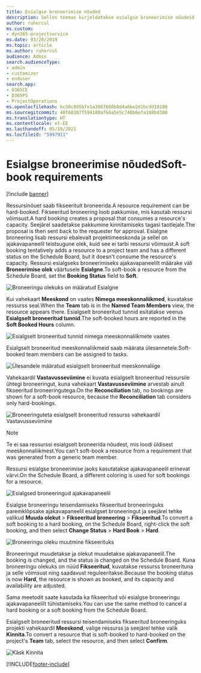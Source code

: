 ```yaml
---
title: Esialgse broneerimise nõuded
description: Selles teemas kirjeldatakse esialgse broneerimise nõudeid.
author: ruhercul
ms.custom:
- dyn365-projectservice
ms.date: 03/28/2019
ms.topic: article
ms.author: ruhercul
audience: Admin
search.audienceType:
- admin
- customizer
- enduser
search.app:
- D365CE
- D365PS
- ProjectOperations
ms.openlocfilehash: bc58c805bfe1a3087600b8d4a6be2d1bcdd18188
ms.sourcegitcommit: 40f68387f594180af64a5e5c748b6efa188bd300
ms.translationtype: HT
ms.contentlocale: et-EE
ms.lasthandoff: 05/10/2021
ms.locfileid: "5997911"
---
```

# <a name="soft-book-requirements"></a><span data-ttu-id="e2277-103">Esialgse broneerimise nõuded</span><span class="sxs-lookup"><span data-stu-id="e2277-103">Soft-book requirements</span></span>

[!include [banner](../includes/psa-now-project-operations.md)]

<span data-ttu-id="e2277-104">Ressursinõuet saab fikseeritult broneerida.</span><span class="sxs-lookup"><span data-stu-id="e2277-104">A resource requirement can be hard-booked.</span></span> <span data-ttu-id="e2277-105">Fikseeritud broneering loob pakkumise, mis kasutab ressursi võimsust.</span><span class="sxs-lookup"><span data-stu-id="e2277-105">A hard booking creates a proposal that consumes a resource's capacity.</span></span> <span data-ttu-id="e2277-106">Seejärel saadetakse pakkumine kinnitamiseks tagasi taotlejale.</span><span class="sxs-lookup"><span data-stu-id="e2277-106">The proposal is then sent back to the requester for approval.</span></span> <span data-ttu-id="e2277-107">Esialgne broneering lisab ressursi ebalevalt projektimeeskonda ja sellel on ajakavapaneelil teistsugune olek, kuid see ei tarbi ressursi võimsust.</span><span class="sxs-lookup"><span data-stu-id="e2277-107">A soft booking tentatively adds a resource to a project team and has a different status on the Schedule Board, but it doesn't consume the resource's capacity.</span></span> <span data-ttu-id="e2277-108">Ressursi esialgseks broneerimiseks ajakavapaneelilt määrake väli **Broneerimise olek** väärtusele **Esialgne**.</span><span class="sxs-lookup"><span data-stu-id="e2277-108">To soft-book a resource from the Schedule Board, set the **Booking Status** field to **Soft**.</span></span>

![Broneeringu olekuks on määratud Esialgne](media/Resource-Management-image77.png)

<span data-ttu-id="e2277-110">Kui vahekaart **Meeskond** on vaates **Nimega meeskonnaliikmed**, kuvatakse ressurss seal.</span><span class="sxs-lookup"><span data-stu-id="e2277-110">When the **Team** tab is in the **Named Team Members** view, the resource appears there.</span></span> <span data-ttu-id="e2277-111">Esialgselt broneeritud tunnid esitatakse veerus **Esialgselt broneeritud tunnid**.</span><span class="sxs-lookup"><span data-stu-id="e2277-111">The soft-booked hours are reported in the **Soft Booked Hours** column.</span></span>

![Esialgselt broneeritud tunnid nimega meeskonnaliikmete vaates](media/Resource-Management-image78.png)

<span data-ttu-id="e2277-113">Esialgselt broneeritud meeskonnaliikmeid saab määrata ülesannetele.</span><span class="sxs-lookup"><span data-stu-id="e2277-113">Soft-booked team members can be assigned to tasks.</span></span>

![Ülesandele määratud esialgselt broneeritud meeskonnaliige](media/Resource-Management-image79.png)

<span data-ttu-id="e2277-115">Vahekaardil **Vastavusseviimine** ei kuvata esialgselt broneeritud ressursile ühtegi broneeringut, kuna vahekaart **Vastavusseviimine** arvestab ainult fikseeritud broneeringutega.</span><span class="sxs-lookup"><span data-stu-id="e2277-115">On the **Reconciliation** tab, no bookings are shown for a soft-book resource, because the **Reconciliation** tab considers only hard-bookings.</span></span>

![Broneeringuteta esialgselt broneeritud ressurss vahekaardil Vastavusseviimine](media/Resource-Management-image80.png)

> [!NOTE]
> <span data-ttu-id="e2277-117">Te ei saa ressurssi esialgselt broneerida nõudest, mis loodi üldisest meeskonnaliikmest.</span><span class="sxs-lookup"><span data-stu-id="e2277-117">You can't soft-book a resource from a requirement that was generated from a generic team member.</span></span>

<span data-ttu-id="e2277-118">Ressursi esialgse broneerimise jaoks kasutatakse ajakavapaneelil erinevat värvi.</span><span class="sxs-lookup"><span data-stu-id="e2277-118">On the Schedule Board, a different coloring is used for soft bookings for a resource.</span></span>

![Esialgsed broneeringud ajakavapaneelil](media/Resource-Management-image81.png)

<span data-ttu-id="e2277-120">Esialgse broneeringu teisendamiseks fikseeritud broneeringuks paremklõpsake ajakavapaneelil esialgset broneeringut ja seejärel tehke valikud **Muuda olekut** \> **Fikseeritud broneering** \> **Fikseeritud**.</span><span class="sxs-lookup"><span data-stu-id="e2277-120">To convert a soft booking to a hard booking, on the Schedule Board, right-click the soft booking, and then select **Change Status** \> **Hard Book** \> **Hard**.</span></span>

![Broneeringu oleku muutmine fikseerituks](media/Resource-Management-image82.png)

<span data-ttu-id="e2277-122">Broneeringut muudetakse ja olekut muudetakse ajakavapaneelil.</span><span class="sxs-lookup"><span data-stu-id="e2277-122">The booking is changed, and the status is changed on the Schedule Board.</span></span> <span data-ttu-id="e2277-123">Kuna broneeringu olekuks on nüüd **Fikseeritud**, kuvatakse ressurss broneerituna ja selle võimsust ning saadavust reguleeritakse.</span><span class="sxs-lookup"><span data-stu-id="e2277-123">Because the booking status is now **Hard**, the resource is shown as booked, and its capacity and availability are adjusted.</span></span>

<span data-ttu-id="e2277-124">Sama meetodit saate kasutada ka fikseeritud või esialgse broneeringu ajakavapaneelilt tühistamiseks.</span><span class="sxs-lookup"><span data-stu-id="e2277-124">You can use the same method to cancel a hard booking or a soft booking from the Schedule Board.</span></span>

<span data-ttu-id="e2277-125">Esialgselt broneeritud ressursi teisendamiseks fikseeritud broneeringuks projekti vahekaardil **Meeskond**, valige ressurss ja seejärel tehke valik **Kinnita**.</span><span class="sxs-lookup"><span data-stu-id="e2277-125">To convert a resource that is soft-booked to hard-booked on the project's **Team** tab, select the resource, and then select **Confirm**.</span></span>

![Käsk Kinnita](media/Resource-Management-image83.png)


[!INCLUDE[footer-include](../includes/footer-banner.md)]